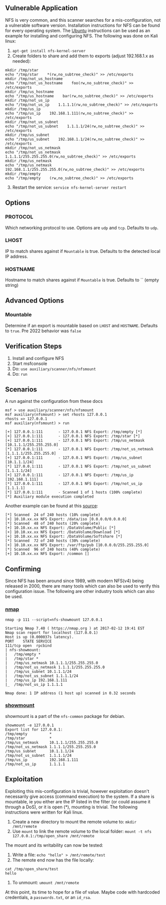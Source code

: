 ## Vulnerable Application

NFS is very common, and this scanner searches for a mis-configuration, not a vulnerable software version.
Installation instructions for NFS can be found for every operating system.
The [Ubuntu](https://ubuntu.com/server/docs/service-nfs)
instructions can be used as an example for installing and configuring NFS.  The
following was done on Kali linux:

1. `apt-get install nfs-kernel-server`
2. Create folders to share and add them to exports (adjust 192.168.1.x as needed):
```
mkdir /tmp/star
echo "/tmp/star    *(rw,no_subtree_check)" >> /etc/exports
mkdir /tmp/not_us_hostname
echo "/tmp/not_us_hostname    foo(rw,no_subtree_check)" >> /etc/exports
mkdir /tmp/us_hostname
echo "/tmp/us_hostname    bar(rw,no_subtree_check)" >> /etc/exports
mkdir /tmp/not_us_ip
echo "/tmp/not_us_ip    1.1.1.1(rw,no_subtree_check)" >> /etc/exports
mkdir /tmp/us_ip
echo "/tmp/us_ip    192.168.1.111(rw,no_subtree_check)" >> /etc/exports
mkdir /tmp/not_us_subnet
echo "/tmp/not_us_subnet    1.1.1.1/24(rw,no_subtree_check)" >> /etc/exports
mkdir /tmp/us_subnet
echo "/tmp/us_subnet    192.168.1.1/24(rw,no_subtree_check)" >> /etc/exports
mkdir /tmp/not_us_netmask
echo "/tmp/not_us_netmask    1.1.1.1/255.255.255.0(rw,no_subtree_check)" >> /etc/exports
mkdir /tmp/us_netmask
echo "/tmp/us_netmask    192.168.1.1/255.255.255.0(rw,no_subtree_check)" >> /etc/exports
mkdir /tmp/empty
echo "/tmp/empty    (rw,no_subtree_check)" >> /etc/exports
```
3. Restart the service: `service nfs-kernel-server restart`

## Options

### PROTOCOL
Which networking protocol to use. Options are `udp` and `tcp`. Defaults to `udp`.

### LHOST
IP to match shares against if `Mountable` is true. Defaults to the detected local IP address.

### HOSTNAME
Hostname to match shares against if `Mountable` is true. Defaults to `` (empty string)

## Advanced Options

### Mountable

Determine if an export is mountable based on `LHOST` and `HOSTNAME`. Defaults to `true`. Pre 2022 behavior was `false`

## Verification Steps

1. Install and configure NFS
2. Start msfconsole
3. Do: `use auxiliary/scanner/nfs/nfsmount`
4. Do: `run`

## Scenarios

A run against the configuration from these docs

```
msf > use auxiliary/scanner/nfs/nfsmount
msf auxiliary(nfsmount) > set rhosts 127.0.0.1
rhosts => 127.0.0.1
msf auxiliary(nfsmount) > run

[+] 127.0.0.1:111       - 127.0.0.1 NFS Export: /tmp/empty [*]
[+] 127.0.0.1:111       - 127.0.0.1 NFS Export: /tmp/star [*]
[+] 127.0.0.1:111       - 127.0.0.1 NFS Export: /tmp/us_netmask [10.1.1.1/255.255.255.0]
[*] 127.0.0.1:111       - 127.0.0.1 NFS Export: /tmp/not_us_netmask [1.1.1.1/255.255.255.0]
[+] 127.0.0.1:111       - 127.0.0.1 NFS Export: /tmp/us_subnet [10.1.1.1/24]
[*] 127.0.0.1:111       - 127.0.0.1 NFS Export: /tmp/not_us_subnet [1.1.1.1/24]
[+] 127.0.0.1:111       - 127.0.0.1 NFS Export: /tmp/us_ip [192.168.1.111]
[*] 127.0.0.1:111       - 127.0.0.1 NFS Export: /tmp/not_us_ip [1.1.1.1]
[*] 127.0.0.1:111       - Scanned 1 of 1 hosts (100% complete)
[*] Auxiliary module execution completed
```

Another example can be found at this [source](http://bitvijays.github.io/blog/2016/03/03/learning-from-the-field-basic-network-hygiene/):

```
[*] Scanned  24 of 240 hosts (10% complete)
[+] 10.10.xx.xx NFS Export: /data/iso [0.0.0.0/0.0.0.0]
[*] Scanned  48 of 240 hosts (20% complete)
[+] 10.10.xx.xx NFS Export: /DataVolume/Public [*]
[+] 10.10.xx.xx NFS Export: /DataVolume/Download [*]
[+] 10.10.xx.xx NFS Export: /DataVolume/Softshare [*]
[*] Scanned  72 of 240 hosts (30% complete)
[+] 10.10.xx.xx NFS Export: /var/ftp/pub [10.0.0.0/255.255.255.0]
[*] Scanned  96 of 240 hosts (40% complete)
[+] 10.10.xx.xx NFS Export: /common []
```

## Confirming

Since NFS has been around since 1989, with modern NFS(v4) being released in 2000, there are many tools which can also be used to
verify this configuration issue.
The following are other industry tools which can also be used.

### [nmap](https://nmap.org/nsedoc/scripts/nfs-showmount.html)

```
nmap -p 111 --script=nfs-showmount 127.0.0.1

Starting Nmap 7.40 ( https://nmap.org ) at 2017-02-12 19:41 EST
Nmap scan report for localhost (127.0.0.1)
Host is up (0.000037s latency).
PORT    STATE SERVICE
111/tcp open  rpcbind
| nfs-showmount: 
|   /tmp/empty *
|   /tmp/star *
|   /tmp/us_netmask 10.1.1.1/255.255.255.0
|   /tmp/not_us_netmask 1.1.1.1/255.255.255.0
|   /tmp/us_subnet 10.1.1.1/24
|   /tmp/not_us_subnet 1.1.1.1/24
|   /tmp/us_ip 192.168.1.111
|_  /tmp/not_us_ip 1.1.1.1

Nmap done: 1 IP address (1 host up) scanned in 0.32 seconds
```

### [showmount](https://packages.debian.org/sid/amd64/nfs-common/filelist)

showmount is a part of the `nfs-common` package for debian.

```
showmount -e 127.0.0.1
Export list for 127.0.0.1:
/tmp/empty          *
/tmp/star           *
/tmp/us_netmask     10.1.1.1/255.255.255.0
/tmp/not_us_netmask 1.1.1.1/255.255.255.0
/tmp/us_subnet      10.1.1.1/24
/tmp/not_us_subnet  1.1.1.1/24
/tmp/us_ip          192.168.1.111
/tmp/not_us_ip      1.1.1.1
```

## Exploitation

Exploiting this mis-configuration is trivial, however exploitation doesn't necessarily give access (command execution) to the system.
If a share is mountable, ie you either are the IP listed in the filter (or could assume it through a DoS),
or it is open (*), mounting is trivial.
The following instructions were written for Kali linux.

1. Create a new directory to mount the remote volume to: `mkdir /mnt/remote`
2. Use `mount` to link the remote volume to the local folder: `mount -t nfs 127.0.0.1:/tmp/open_share /mnt/remote`

The mount and its writability can now be tested:

1. Write a file:  `echo "hello" > /mnt/remote/test`
2. The remote end now has the file locally:
```
cat /tmp/open_share/test 
hello
```

1. To unmount: `umount /mnt/remote`

At this point, its time to hope for a file of value.  Maybe code with hardcoded credentials, a `passwords.txt`, or an `id_rsa`.
